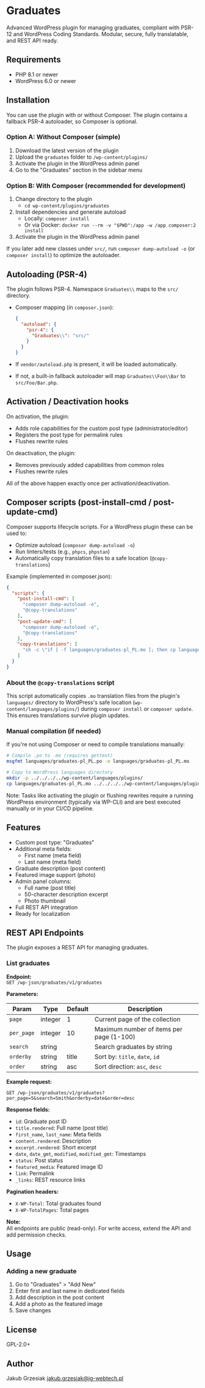 # Graduates

Advanced WordPress plugin for managing graduates, compliant with PSR-12 and WordPress Coding Standards. Modular, secure, fully translatable, and REST API ready.

## Requirements

- PHP 8.1 or newer
- WordPress 6.0 or newer

## Installation

You can use the plugin with or without Composer. The plugin contains a fallback PSR-4 autoloader, so Composer is optional.

### Option A: Without Composer (simple)
1. Download the latest version of the plugin
2. Upload the `graduates` folder to `/wp-content/plugins/`
3. Activate the plugin in the WordPress admin panel
4. Go to the "Graduates" section in the sidebar menu

### Option B: With Composer (recommended for development)
1. Change directory to the plugin
   - `cd wp-content/plugins/graduates`
2. Install dependencies and generate autoload
   - Locally: `composer install`
   - Or via Docker: `docker run --rm -v "$PWD":/app -w /app composer:2 install`
3. Activate the plugin in the WordPress admin panel

If you later add new classes under `src/`, run `composer dump-autoload -o` (or `composer install`) to optimize the autoloader.

## Autoloading (PSR-4)

The plugin follows PSR-4. Namespace `Graduates\\` maps to the `src/` directory.

- Composer mapping (in `composer.json`):

  ```json
  {
    "autoload": {
      "psr-4": {
        "Graduates\\": "src/"
      }
    }
  }
  ```

- If `vendor/autoload.php` is present, it will be loaded automatically.
- If not, a built-in fallback autoloader will map `Graduates\\Foo\\Bar` to `src/Foo/Bar.php`.

## Activation / Deactivation hooks

On activation, the plugin:
- Adds role capabilities for the custom post type (administrator/editor)
- Registers the post type for permalink rules
- Flushes rewrite rules

On deactivation, the plugin:
- Removes previously added capabilities from common roles
- Flushes rewrite rules

All of the above happen exactly once per activation/deactivation.

## Composer scripts (post-install-cmd / post-update-cmd)

Composer supports lifecycle scripts. For a WordPress plugin these can be used to:

- Optimize autoload (`composer dump-autoload -o`)
- Run linters/tests (e.g., `phpcs`, `phpstan`)
- Automatically copy translation files to a safe location (`@copy-translations`)

Example (implemented in composer.json):

```json
{
  "scripts": {
    "post-install-cmd": [
      "composer dump-autoload -o",
      "@copy-translations"
    ],
    "post-update-cmd": [
      "composer dump-autoload -o",
      "@copy-translations"
    ],
    "copy-translations": [
      "sh -c \"if [ -f languages/graduates-pl_PL.mo ]; then cp languages/graduates-pl_PL.mo ../../../../wp-content/languages/plugins/ && echo 'Translations copied.'; else echo 'No translations to copy.'; fi\""
    ]
  }
}
```

### About the `@copy-translations` script

This script automatically copies `.mo` translation files from the plugin's `languages/` directory to WordPress's safe location (`wp-content/languages/plugins/`) during `composer install` or `composer update`. This ensures translations survive plugin updates.

### Manual compilation (if needed)

If you're not using Composer or need to compile translations manually:

```bash
# Compile .po to .mo (requires gettext)
msgfmt languages/graduates-pl_PL.po -o languages/graduates-pl_PL.mo

# Copy to WordPress languages directory
mkdir -p ../../../../wp-content/languages/plugins/
cp languages/graduates-pl_PL.mo ../../../../wp-content/languages/plugins/
```

Note: Tasks like activating the plugin or flushing rewrites require a running WordPress environment (typically via WP-CLI) and are best executed manually or in your CI/CD pipeline.

## Features

- Custom post type: "Graduates"
- Additional meta fields:
  - First name (meta field)
  - Last name (meta field)
- Graduate description (post content)
- Featured image support (photo)
- Admin panel columns:
  - Full name (post title)
  - 50-character description excerpt
  - Photo thumbnail
- Full REST API integration
- Ready for localization

## REST API Endpoints

The plugin exposes a REST API for managing graduates.

### List graduates

**Endpoint:**  
`GET /wp-json/graduates/v1/graduates`

**Parameters:**

| Param      | Type    | Default | Description                                   |
|------------|---------|---------|-----------------------------------------------|
| `page`     | integer | 1       | Current page of the collection                |
| `per_page` | integer | 10      | Maximum number of items per page (1-100)      |
| `search`   | string  |         | Search graduates by string                    |
| `orderby`  | string  | title   | Sort by: `title`, `date`, `id`                |
| `order`    | string  | asc     | Sort direction: `asc`, `desc`                 |

**Example request:**
```
GET /wp-json/graduates/v1/graduates?per_page=5&search=Smith&orderby=date&order=desc
```

**Response fields:**

- `id`: Graduate post ID
- `title.rendered`: Full name (post title)
- `first_name`, `last_name`: Meta fields
- `content.rendered`: Description
- `excerpt.rendered`: Short excerpt
- `date`, `date_gmt`, `modified`, `modified_gmt`: Timestamps
- `status`: Post status
- `featured_media`: Featured image ID
- `link`: Permalink
- `_links`: REST resource links

**Pagination headers:**

- `X-WP-Total`: Total graduates found
- `X-WP-TotalPages`: Total pages

**Note:**  
All endpoints are public (read-only). For write access, extend the API and add permission checks.

## Usage

### Adding a new graduate

1. Go to "Graduates" > "Add New"
2. Enter first and last name in dedicated fields
3. Add description in the post content
4. Add a photo as the featured image
5. Save changes

## License

GPL-2.0+

## Author

Jakub Grzesiak <jakub.grzesiak@jg-webtech.pl>
